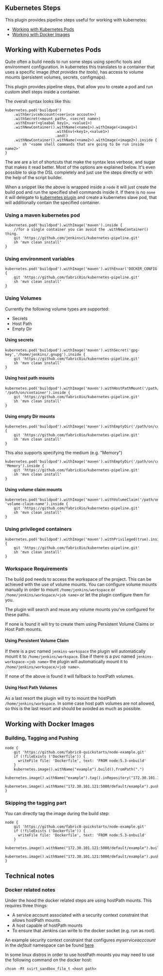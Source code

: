 Kubernetes Steps
----------------

This plugin provides pipeline steps useful for working with kubernetes:

- [Working with Kubernetes Pods](#working-with-kubernetes-pods)
- [Working with Docker Images](#working-with-docker-images)
 
## Working with Kubernetes Pods

Quite often a build needs to run some steps using specific tools and environment configuration. 
In kubernetes this translates to a container that uses a specific image *(that provides the tools)*, has access to volume mounts (persistent volumes, secrets, configmaps).

This plugin provides pipeline steps, that allow you to create a pod and run custom shell steps inside a container.

The overall syntax looks like this:

    kubernetes.pod('buildpod')
        .withSerivceAccount(<serivce accoutn>)
        .withSecret(<mount path>, <secret name>)
        .withEnvar(<gloabal key1>, <value1>)
        .withNewContainer().withName(<name1>).withImage(<image1>)
                           .withEnv(<key1>,<value1>)                                                       
                           .and()
        .withNewContainer().withName(<name2>).withImage(<image2>).inside {                       
            sh '<some shell commands that are going to be run inside name2>'
    } 

The are are a lot of shortcuts that make the syntax less verbose, and sugar that makes it read better. Most of the options are explained below.
It's even possible to skip the DSL completely and just use the steps directly or with the help of the script builder.

When a snippet like the above is wrapped inside a `node` it will just create the build pod and run the specified shell commands inside it.
If there is no `none` it will delegate to [kubernetes plugin](#https://github.com/jenkinsci/kubernetes-plugin) and create a kubernetes slave pod, that will additionally 
contain the specified container.    

### Using a maven kubernetes pod

    kubernetes.pod('buildpod').withImage('maven').inside {  
        //for a single container you can avoid the .withNewContainer() thing.    
        git 'https://github.com/jenkinsci/kubernetes-pipeline.git'
        sh 'mvn clean install'
    }    
   
    
### Using environment variables

    kubernetes.pod('buildpod').withImage('maven').withEnvar('DOCKER_CONFIG','/home/jenkins/.docker/').inside {      
        git 'https://github.com/fabric8io/kubernetes-pipeline.git'
        sh 'mvn clean install'
    }    
     
### Using Volumes

Currently the following volume types are supported:
       
- Secrets
- Host Path
- Empty Dir
        
#### Using secrets

    kubernetes.pod('buildpod').withImage('maven').withSecret('gpg-key','/home/jenkins/.gnupg').inside {      
        git 'https://github.com/fabric8io/kubernetes-pipeline.git'
        sh 'mvn clean install'
    }    

#### Using host path mounts
    
    kubernetes.pod('buildpod').withImage('maven').withHostPathMount('/path/on/host', '/path/on/container').inside {      
        git 'https://github.com/fabric8io/kubernetes-pipeline.git'
        sh 'mvn clean install'
    }  
      
#### Using empty Dir mounts
    
    kubernetes.pod('buildpod').withImage('maven').withEmptyDir('/path/on/container').inside {      
        git 'https://github.com/fabric8io/kubernetes-pipeline.git'
        sh 'mvn clean install'
    }     
         
This also supports specifying the medium (e.g. "Memory")

         
    kubernetes.pod('buildpod').withImage('maven').withEmptyDir('/path/on/container', 'Memory').inside {      
        git 'https://github.com/fabric8io/kubernetes-pipeline.git'
        sh 'mvn clean install'
    }                
    
#### Using volume claim mounts
    
    kubernetes.pod('buildpod').withImage('maven').withVolumeClaim('/path/on/container', 'volume-claim-name').inside {      
        git 'https://github.com/fabric8io/kubernetes-pipeline.git'
        sh 'mvn clean install'
    }  
      
### Using privileged containers

    kubernetes.pod('buildpod').withImage('maven').withPrivileged(true).inside {      
        git 'https://github.com/fabric8io/kubernetes-pipeline.git'
        sh 'mvn clean install'
    }   
   
### Workspace Requirements
 
The build pod needs to access the workspace of the project. This can be achieved with the use of volume mounts.
You can configure volume mounts manually in order to mount `/home/jenkins/workspace` or `/home/jenkins/workspace/<job name>`
or let the plugin configure them for you.

The plugin will search and reuse any volume mounts you've configured for these paths. 

If none is found it will try to create them using Persistent Volume Claims or Host Path mounts.

#### Using Persistent Volume Claim

If there is a pvc named `jenkins-workspace` the plugin will automatically mount it to `/home/jenkins/workspace`.
Else if there is a pvc named `jenkins-workspace-<job name>` the plugin will automatically mount it to `/home/jenkins/workspace/<job name>`.

If none of the above is found it will fallback to hostPath volumes.

#### Using Host Path Volumes

As a last resort the plugin will try to mount the hostPath `/home/jenkins/workspace`.
In some case host path volumes are not allowed, so this is the last resort and should be avoided as much as possible.     
    
## Working with Docker Images

### Building, Tagging and Pushing

    node {
        git 'https://github.com/fabric8-quickstarts/node-example.git'
        if (!fileExists ('Dockerfile')) {
          writeFile file: 'Dockerfile', text: 'FROM node:5.3-onbuild'
        }
        kubernetes.image().withName("example").build().fromPath(".")
        kubernetes.image().withName("example").tag().inRepository("172.30.101.121:5000/default/example").withTag("1.0")
        kubernetes.image().withName("172.30.101.121:5000/default/example").push().withTag("1.0").toRegistry()
    } 
    
### Skipping the tagging part
    
You can directly tag the image during the build step:

    node {
        git 'https://github.com/fabric8-quickstarts/node-example.git'
        if (!fileExists ('Dockerfile')) {
          writeFile file: 'Dockerfile', text: 'FROM node:5.3-onbuild'
        }
        kubernetes.image().withName("172.30.101.121:5000/default/example").build().fromPath(".")
        kubernetes.image().withName("172.30.101.121:5000/default/example").push().toRegistry()
    } 

## Technical notes

### Docker related notes

Under the hood the docker related steps are using hostPath mounts. This requires three things:

- A service account associated with a security context constraint that allows hostPath mounts.
- A host capable of hostPath mounts
- To ensure that Jenkins can write to the docker socket (e.g. run as root).

An example security context constraint that configures *myserviceacccount* in the *default* namespace can be found [here](docs/scc-example.json)

In some linux distros in order to use hostPath mounts you may need to use the following command on the docker host:

    chcon -Rt svirt_sandbox_file_t <host path>
